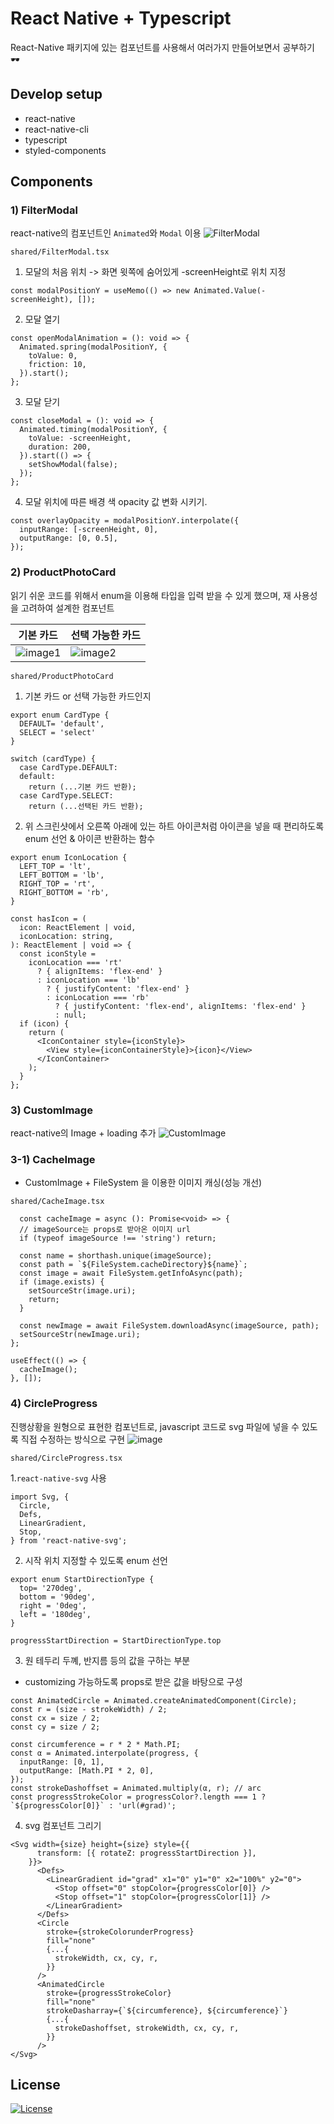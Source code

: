 # React Native + Typescript

React-Native 패키지에 있는 컴포넌트를 사용해서 여러가지 만들어보면서 공부하기 🕶

## Develop setup

- react-native
- react-native-cli
- typescript
- styled-components

## Components

### 1) FilterModal

react-native의 컴포넌트인 `Animated`와 `Modal` 이용
![FilterModal](https://user-images.githubusercontent.com/31176502/81084854-66dab480-8f31-11ea-9e7c-52c5fcf05226.gif)

`shared/FilterModal.tsx`

1. 모달의 처음 위치 -> 화면 윗쪽에 숨어있게 -screenHeight로 위치 지정

```
const modalPositionY = useMemo(() => new Animated.Value(-screenHeight), []);
```

2. 모달 열기

```
const openModalAnimation = (): void => {
  Animated.spring(modalPositionY, {
    toValue: 0,
    friction: 10,
  }).start();
};
```

3. 모달 닫기

```
const closeModal = (): void => {
  Animated.timing(modalPositionY, {
    toValue: -screenHeight,
    duration: 200,
  }).start(() => {
    setShowModal(false);
  });
};
```

4. 모달 위치에 따른 배경 색 opacity 값 변화 시키기.

```
const overlayOpacity = modalPositionY.interpolate({
  inputRange: [-screenHeight, 0],
  outputRange: [0, 0.5],
});
```

### 2) ProductPhotoCard

읽기 쉬운 코드를 위해서 enum을 이용해 타입을 입력 받을 수 있게 했으며, 재 사용성을 고려하여 설계한 컴포넌트

| 기본 카드                                                                                                       | 선택 가능한 카드                                                                                                |
| --------------------------------------------------------------------------------------------------------------- | --------------------------------------------------------------------------------------------------------------- |
| ![image1](https://user-images.githubusercontent.com/31176502/81086077-ffbdff80-8f32-11ea-8285-b11c7c3fa0d8.png) | ![image2](https://user-images.githubusercontent.com/31176502/81087941-4ad91200-8f35-11ea-92c2-a1536fc1f02d.png) |

`shared/ProductPhotoCard`

1. 기본 카드 or 선택 가능한 카드인지

```
export enum CardType {
  DEFAULT= 'default',
  SELECT = 'select'
}

switch (cardType) {
  case CardType.DEFAULT:
  default:
    return (...기본 카드 반환);
  case CardType.SELECT:
    return (...선택된 카드 반환);
```

2. 위 스크린샷에서 오른쪽 아래에 있는 하트 아이콘처럼 아이콘을 넣을 때 편리하도록 enum 선언 & 아이콘 반환하는 함수

```
export enum IconLocation {
  LEFT_TOP = 'lt',
  LEFT_BOTTOM = 'lb',
  RIGHT_TOP = 'rt',
  RIGHT_BOTTOM = 'rb',
}

const hasIcon = (
  icon: ReactElement | void,
  iconLocation: string,
): ReactElement | void => {
  const iconStyle =
    iconLocation === 'rt'
      ? { alignItems: 'flex-end' }
      : iconLocation === 'lb'
        ? { justifyContent: 'flex-end' }
        : iconLocation === 'rb'
          ? { justifyContent: 'flex-end', alignItems: 'flex-end' }
          : null;
  if (icon) {
    return (
      <IconContainer style={iconStyle}>
        <View style={iconContainerStyle}>{icon}</View>
      </IconContainer>
    );
  }
};
```

### 3) CustomImage

react-native의 Image + loading 추가
![CustomImage](https://user-images.githubusercontent.com/31176502/81085941-d56c4200-8f32-11ea-9747-6a922ca30996.gif)

### 3-1) CacheImage

- CustomImage + FileSystem 을 이용한 이미지 캐싱(성능 개선)

`shared/CacheImage.tsx`

```
  const cacheImage = async (): Promise<void> => {
  // imageSource는 props로 받아온 이미지 url
  if (typeof imageSource !== 'string') return;

  const name = shorthash.unique(imageSource);
  const path = `${FileSystem.cacheDirectory}${name}`;
  const image = await FileSystem.getInfoAsync(path);
  if (image.exists) {
    setSourceStr(image.uri);
    return;
  }

  const newImage = await FileSystem.downloadAsync(imageSource, path);
  setSourceStr(newImage.uri);
};

useEffect(() => {
  cacheImage();
}, []);
```

### 4) CircleProgress

진행상황을 원형으로 표현한 컴포넌트로, javascript 코드로 svg 파일에 넣을 수 있도록 직접 수정하는 방식으로 구현
![image](https://user-images.githubusercontent.com/31176502/81089643-9096da00-8f37-11ea-93d1-ab8ea461cd57.png)

`shared/CircleProgress.tsx`

1.`react-native-svg` 사용

```
import Svg, {
  Circle,
  Defs,
  LinearGradient,
  Stop,
} from 'react-native-svg';
```

2. 시작 위치 지정할 수 있도록 enum 선언

```
export enum StartDirectionType {
  top= '270deg',
  bottom = '90deg',
  right = '0deg',
  left = '180deg',
}

progressStartDirection = StartDirectionType.top
```

3. 원 테두리 두꼐, 반지름 등의 값을 구하는 부분

- customizing 가능하도록 props로 받은 값을 바탕으로 구성

```
const AnimatedCircle = Animated.createAnimatedComponent(Circle);
const r = (size - strokeWidth) / 2;
const cx = size / 2;
const cy = size / 2;

const circumference = r * 2 * Math.PI;
const α = Animated.interpolate(progress, {
  inputRange: [0, 1],
  outputRange: [Math.PI * 2, 0],
});
const strokeDashoffset = Animated.multiply(α, r); // arc
const progressStrokeColor = progressColor?.length === 1 ? `${progressColor[0]}` : 'url(#grad)';
```

4. svg 컴포넌트 그리기

```
<Svg width={size} height={size} style={{
      transform: [{ rotateZ: progressStartDirection }],
    }}>
      <Defs>
        <LinearGradient id="grad" x1="0" y1="0" x2="100%" y2="0">
          <Stop offset="0" stopColor={progressColor[0]} />
          <Stop offset="1" stopColor={progressColor[1]} />
        </LinearGradient>
      </Defs>
      <Circle
        stroke={strokeColorunderProgress}
        fill="none"
        {...{
          strokeWidth, cx, cy, r,
        }}
      />
      <AnimatedCircle
        stroke={progressStrokeColor}
        fill="none"
        strokeDasharray={`${circumference}, ${circumference}`}
        {...{
          strokeDashoffset, strokeWidth, cx, cy, r,
        }}
      />
</Svg>
```

## License

[![License](https://img.shields.io/badge/License-MIT-red)](http://badges.mit-license.org)
